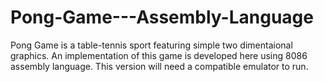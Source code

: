 # Pong-Game---Assembly-Language

Pong Game is a table-tennis sport featuring simple two dimentaional graphics. An implementation of this game is developed here using 8086 assembly language. This version will need a compatible emulator to run.
